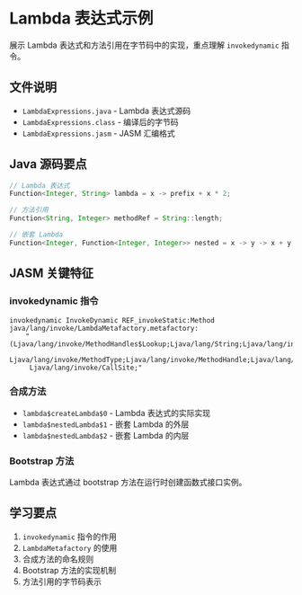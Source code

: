# Lambda 表达式示例

展示 Lambda 表达式和方法引用在字节码中的实现，重点理解 `invokedynamic` 指令。

## 文件说明

- `LambdaExpressions.java` - Lambda 表达式源码
- `LambdaExpressions.class` - 编译后的字节码
- `LambdaExpressions.jasm` - JASM 汇编格式

## Java 源码要点

```java
// Lambda 表达式
Function<Integer, String> lambda = x -> prefix + x * 2;

// 方法引用
Function<String, Integer> methodRef = String::length;

// 嵌套 Lambda
Function<Integer, Function<Integer, Integer>> nested = x -> y -> x + y;
```

## JASM 关键特征

### invokedynamic 指令

```jasm
invokedynamic InvokeDynamic REF_invokeStatic:Method java/lang/invoke/LambdaMetafactory.metafactory:
    "(Ljava/lang/invoke/MethodHandles$Lookup;Ljava/lang/String;Ljava/lang/invoke/MethodType;
     Ljava/lang/invoke/MethodType;Ljava/lang/invoke/MethodHandle;Ljava/lang/invoke/MethodType;)
     Ljava/lang/invoke/CallSite;"
```

### 合成方法

- `lambda$createLambda$0` - Lambda 表达式的实际实现
- `lambda$nestedLambda$1` - 嵌套 Lambda 的外层
- `lambda$nestedLambda$2` - 嵌套 Lambda 的内层

### Bootstrap 方法

Lambda 表达式通过 bootstrap 方法在运行时创建函数式接口实例。

## 学习要点

1. `invokedynamic` 指令的作用
2. `LambdaMetafactory` 的使用
3. 合成方法的命名规则
4. Bootstrap 方法的实现机制
5. 方法引用的字节码表示